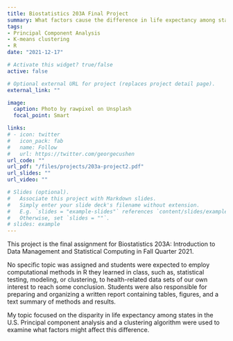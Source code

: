 ```yaml
---
title: Biostatistics 203A Final Project
summary: What factors cause the difference in life expectancy among states.
tags:
- Principal Component Analysis
- K-means clustering
- R
date: "2021-12-17"

# Activate this widget? true/false
active: false

# Optional external URL for project (replaces project detail page).
external_link: ""

image:
  caption: Photo by rawpixel on Unsplash
  focal_point: Smart

links:
# - icon: twitter
#   icon_pack: fab
#   name: Follow
#   url: https://twitter.com/georgecushen
url_code: ""
url_pdf: "/files/projects/203a-project2.pdf"
url_slides: ""
url_video: ""

# Slides (optional).
#   Associate this project with Markdown slides.
#   Simply enter your slide deck's filename without extension.
#   E.g. `slides = "example-slides"` references `content/slides/example-slides.md`.
#   Otherwise, set `slides = ""`.
# slides: example
---
```

This project is the final assignment for Biostatistics 203A: Introduction to Data Management and Statistical Computing in Fall Quarter 2021.

No specific topic was assigned and students were expected to employ computational methods in R they learned in class, such as, statistical testing, modeling, or clustering, to health-related data sets of our own interest to reach some conclusion. Students were also responsible for preparing and organizing a written report containing tables, figures, and a text summary of methods and results.

My topic focused on the disparity in life expectancy among states in the U.S. Principal component analysis and a clustering algorithm were used to examine what factors might affect this difference.
